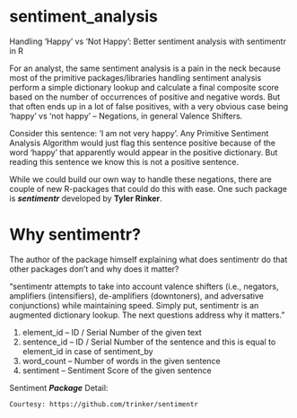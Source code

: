 # sentiment_analysis
Handling ‘Happy’ vs ‘Not Happy’: Better sentiment analysis with sentimentr in R

For an analyst, the same sentiment analysis is a pain in the neck because most of the primitive packages/libraries handling sentiment analysis perform a simple dictionary lookup and calculate a final composite score based on the number of occurrences of positive and negative words. But that often ends up in a lot of false positives, with a very obvious case being ‘happy’ vs ‘not happy’ – Negations, in general Valence Shifters.

Consider this sentence: ‘I am not very happy’. Any Primitive Sentiment Analysis Algorithm would just flag this sentence positive because of the word ‘happy’ that apparently would appear in the positive dictionary. But reading this sentence we know this is not a positive sentence.

While we could build our own way to handle these negations, there are couple of new R-packages that could do this with ease. One such package is ***sentimentr*** developed by **Tyler Rinker**.

# Why sentimentr?

The author of the package himself explaining what does sentimentr do that other packages don’t and why does it matter?

“sentimentr attempts to take into account valence shifters (i.e., negators, amplifiers (intensifiers), de-amplifiers (downtoners), and adversative conjunctions) while maintaining speed. Simply put, sentimentr is an augmented dictionary lookup. The next questions address why it matters.”

  1. element_id – ID / Serial Number of the given text
  2. sentence_id – ID / Serial Number of the sentence and this is equal to element_id in case of sentiment_by
  3. word_count – Number of words in the given sentence
  4. sentiment – Sentiment Score of the given sentence


Sentiment ***Package*** Detail:

    Courtesy: https://github.com/trinker/sentimentr

